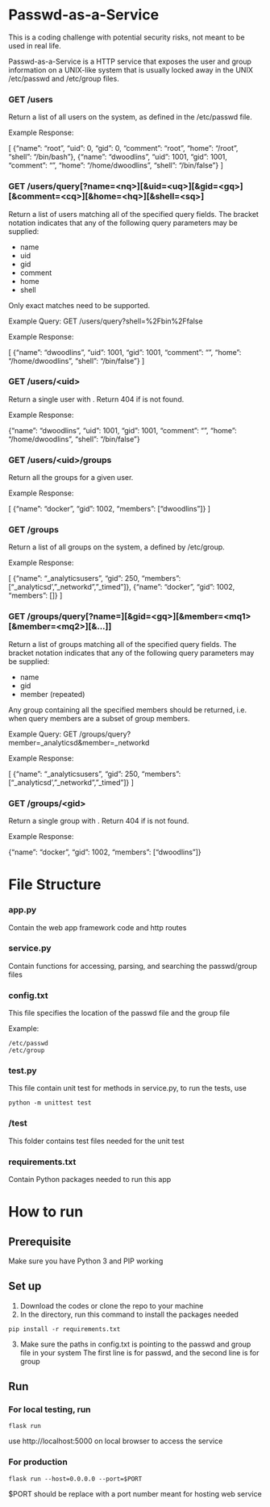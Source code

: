 # Passwd-as-a-Service
This is a coding challenge with potential security risks, not meant to be used in real life.

Passwd-as-a-Service is a HTTP service that exposes the user and group information on a UNIX-like system that is usually locked away in the UNIX /etc/passwd and /etc/group files.

### GET /users

Return a list of all users on the system, as defined in the /etc/passwd file.

Example Response:

[
{“name”: “root”, “uid”: 0, “gid”: 0, “comment”: “root”, “home”: “/root”,
“shell”: “/bin/bash”},
{“name”: “dwoodlins”, “uid”: 1001, “gid”: 1001, “comment”: “”, “home”:
“/home/dwoodlins”, “shell”: “/bin/false”}
]

### GET /users/query[?name=\<nq>][&uid=\<uq>][&gid=\<gq>][&comment=\<cq>][&home=\<hq>][&shell=\<sq>]

Return a list of users matching all of the specified query fields. The bracket notation indicates that any of the
following query parameters may be supplied:
- name
- uid
- gid
- comment
- home
- shell

Only exact matches need to be supported.

Example Query: GET /users/query?shell=%2Fbin%2Ffalse

Example Response:

[
{“name”: “dwoodlins”, “uid”: 1001, “gid”: 1001, “comment”: “”, “home”:
“/home/dwoodlins”, “shell”: “/bin/false”}
]

### GET /users/\<uid>

Return a single user with <uid>. Return 404 if <uid> is not found.

Example Response:

{“name”: “dwoodlins”, “uid”: 1001, “gid”: 1001, “comment”: “”, “home”:
“/home/dwoodlins”, “shell”: “/bin/false”}

### GET /users/\<uid>/groups

Return all the groups for a given user.

Example Response:

[
{“name”: “docker”, “gid”: 1002, “members”: [“dwoodlins”]}
]

### GET /groups

Return a list of all groups on the system, a defined by /etc/group.

Example Response:

[
{“name”: “_analyticsusers”, “gid”: 250, “members”:
[“_analyticsd’,”_networkd”,”_timed”]},
{“name”: “docker”, “gid”: 1002, “members”: []}
]

### GET /groups/query[?name=<nq>][&gid=\<gq>][&member=\<mq1>[&member=\<mq2>][&...]]

Return a list of groups matching all of the specified query fields. The bracket notation indicates that any of the
following query parameters may be supplied:
- name
- gid
- member (repeated)

Any group containing all the specified members should be returned, i.e. when query members are a subset of
group members.

Example Query: GET /groups/query?member=_analyticsd&member=_networkd

Example Response:

[
{“name”: “_analyticsusers”, “gid”: 250, “members”:
[“_analyticsd’,”_networkd”,”_timed”]}
]

### GET /groups/\<gid>

Return a single group with <gid>. Return 404 if <gid> is not found.

Example Response:

{“name”: “docker”, “gid”: 1002, “members”: [“dwoodlins”]}

# File Structure
### app.py
Contain the web app framework code and http routes

### service.py
Contain functions for accessing, parsing, and searching the passwd/group files

### config.txt
This file specifies the location of the passwd file and the group file

Example:

```
/etc/passwd
/etc/group
```

### test.py
This file contain unit test for methods in service.py, to run the tests, use
```
python -m unittest test
```
### /test
This folder contains test files needed for the unit test

### requirements.txt
Contain Python packages needed to run this app

# How to run

## Prerequisite
Make sure you have Python 3 and PIP working

## Set up
1. Download the codes or clone the repo to your machine
2. In the directory, run this command to install the packages needed
```
pip install -r requirements.txt
```
3. Make sure the paths in config.txt is pointing to the passwd and group file in your system
The first line is for passwd, and the second line is for group

## Run
### For local testing, run 
```
flask run
``` 

use http://localhost:5000 on local browser to access the service
### For production 
```
flask run --host=0.0.0.0 --port=$PORT
``` 

$PORT should be replace with a port number meant for hosting web service


